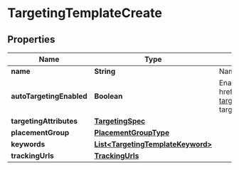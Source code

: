 

# TargetingTemplateCreate

## Properties

Name | Type | Description | Notes
------------ | ------------- | ------------- | -------------
**name** | **String** | Name of targeting template. | 
**autoTargetingEnabled** | **Boolean** | Enable auto-targeting for ad group. Also known as &lt;a href&#x3D;\&quot;https://help.pinterest.com/en/business/article/expanded-targeting\&quot; target&#x3D;\&quot;_blank\&quot;&gt;\&quot;expanded targeting\&quot;&lt;/a&gt;. |  [optional]
**targetingAttributes** | [**TargetingSpec**](TargetingSpec.md) |  | 
**placementGroup** | [**PlacementGroupType**](PlacementGroupType.md) |  |  [optional]
**keywords** | [**List&lt;TargetingTemplateKeyword&gt;**](TargetingTemplateKeyword.md) |  |  [optional]
**trackingUrls** | [**TrackingUrls**](TrackingUrls.md) |  |  [optional]




